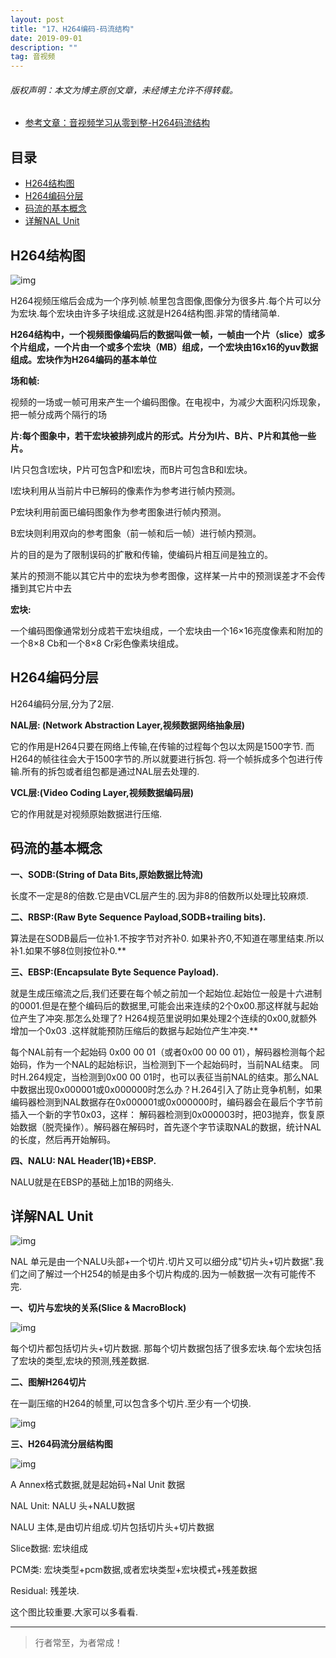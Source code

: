 ```yaml
---
layout: post
title: "17、H264编码-码流结构"
date: 2019-09-01
description: ""
tag: 音视频
---
```



<h6>版权声明：本文为博主原创文章，未经博主允许不得转载。</h6>


- [参考文章：音视频学习从零到整-H264码流结构](https://www.jianshu.com/p/99c6d4839f4e)





## 目录

* [H264结构图](#content1)
* [H264编码分层](#content2)
* [码流的基本概念](#content3)
* [详解NAL Unit](#content4)








<!-- ************************************************ -->
## <a id="content1"></a>H264结构图

<img src="/images/AudioVideo/av35.png" alt="img">

H264视频压缩后会成为一个序列帧.帧里包含图像,图像分为很多片.每个片可以分为宏块.每个宏块由许多子块组成.这就是H264结构图.非常的情绪简单.


**H264结构中，一个视频图像编码后的数据叫做一帧，一帧由一个片（slice）或多个片组成，一个片由一个或多个宏块（MB）组成，一个宏块由16x16的yuv数据组成。宏块作为H264编码的基本单位**

**场和帧:**

视频的一场或一帧可用来产生一个编码图像。在电视中，为减少大面积闪烁现象，把一帧分成两个隔行的场

**片:每个图象中，若干宏块被排列成片的形式。片分为I片、B片、P片和其他一些片。**

I片只包含I宏块，P片可包含P和I宏块，而B片可包含B和I宏块。

I宏块利用从当前片中已解码的像素作为参考进行帧内预测。

P宏块利用前面已编码图象作为参考图象进行帧内预测。

B宏块则利用双向的参考图象（前一帧和后一帧）进行帧内预测。

片的目的是为了限制误码的扩散和传输，使编码片相互间是独立的。

某片的预测不能以其它片中的宏块为参考图像，这样某一片中的预测误差才不会传播到其它片中去

**宏块:**

一个编码图像通常划分成若干宏块组成，一个宏块由一个16×16亮度像素和附加的一个8×8 Cb和一个8×8 Cr彩色像素块组成。


<!-- ************************************************ -->
## <a id="content2"></a>H264编码分层

H264编码分层,分为了2层.

**NAL层: (Network Abstraction Layer,视频数据网络抽象层)**

它的作用是H264只要在网络上传输,在传输的过程每个包以太网是1500字节. 而H264的帧往往会大于1500字节的.所以就要进行拆包. 将一个帧拆成多个包进行传输.所有的拆包或者组包都是通过NAL层去处理的.


**VCL层:(Video Coding Layer,视频数据编码层)**

它的作用就是对视频原始数据进行压缩.




<!-- ************************************************ -->
## <a id="content3"></a>码流的基本概念

**一、SODB:(String of Data Bits,原始数据比特流)**

长度不一定是8的倍数.它是由VCL层产生的.因为非8的倍数所以处理比较麻烦.

**二、RBSP:(Raw Byte Sequence Payload,SODB+trailing bits).**

算法是在SODB最后一位补1.不按字节对齐补0. 如果补齐0,不知道在哪里结束.所以补1.如果不够8位则按位补0.**

**三、EBSP:(Encapsulate Byte Sequence Payload).**

就是生成压缩流之后,我们还要在每个帧之前加一个起始位.起始位一般是十六进制的0001.但是在整个编码后的数据里,可能会出来连续的2个0x00.那这样就与起始位产生了冲突.那怎么处理了? H264规范里说明如果处理2个连续的0x00,就额外增加一个0x03 .这样就能预防压缩后的数据与起始位产生冲突.**


每个NAL前有一个起始码 0x00 00 01（或者0x00 00 00 01），解码器检测每个起始码，作为一个NAL的起始标识，当检测到下一个起始码时，当前NAL结束。
同时H.264规定，当检测到0x00 00 01时，也可以表征当前NAL的结束。那么NAL中数据出现0x000001或0x000000时怎么办？H.264引入了防止竞争机制，如果编码器检测到NAL数据存在0x000001或0x000000时，编码器会在最后个字节前插入一个新的字节0x03，这样：
解码器检测到0x000003时，把03抛弃，恢复原始数据（脱壳操作）。解码器在解码时，首先逐个字节读取NAL的数据，统计NAL的长度，然后再开始解码。

**四、NALU: NAL Header(1B)+EBSP.**

NALU就是在EBSP的基础上加1B的网络头.



<!-- ************************************************ -->
## <a id="content4"></a>详解NAL Unit

<img src="/images/AudioVideo/av36.png" alt="img">

NAL 单元是由一个NALU头部+一个切片.切片又可以细分成"切片头+切片数据".我们之间了解过一个H254的帧是由多个切片构成的.因为一帧数据一次有可能传不完.

**一、切片与宏块的关系(Slice & MacroBlock)**

<img src="/images/AudioVideo/av37.png" alt="img">

每个切片都包括切片头+切片数据. 那每个切片数据包括了很多宏块.每个宏块包括了宏块的类型,宏块的预测,残差数据.

**二、图解H264切片**

在一副压缩的H264的帧里,可以包含多个切片.至少有一个切换.

<img src="/images/AudioVideo/av38.png" alt="img">

**三、H264码流分层结构图**

<img src="/images/AudioVideo/av39.png" alt="img">

A Annex格式数据,就是起始码+Nal Unit 数据

NAL Unit: NALU 头+NALU数据

NALU 主体,是由切片组成.切片包括切片头+切片数据

Slice数据: 宏块组成

PCM类: 宏块类型+pcm数据,或者宏块类型+宏块模式+残差数据

Residual: 残差块.

这个图比较重要.大家可以多看看.









----------
>  行者常至，为者常成！


